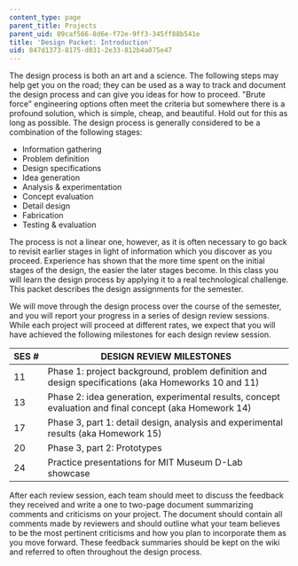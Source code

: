 ```yaml
---
content_type: page
parent_title: Projects
parent_uid: 09caf566-8d6e-f72e-9ff3-345ff88b541e
title: 'Design Packet: Introduction'
uid: 847d1373-8175-d031-2e33-812b4a075e47
---
```


The design process is both an art and a science. The following steps may help get you on the road; they can be used as a way to track and document the design process and can give you ideas for how to proceed. "Brute force" engineering options often meet the criteria but somewhere there is a profound solution, which is simple, cheap, and beautiful. Hold out for this as long as possible. The design process is generally considered to be a combination of the following stages:

*   Information gathering
*   Problem definition
*   Design specifications
*   Idea generation
*   Analysis & experimentation
*   Concept evaluation
*   Detail design
*   Fabrication
*   Testing & evaluation

The process is not a linear one, however, as it is often necessary to go back to revisit earlier stages in light of information which you discover as you proceed. Experience has shown that the more time spent on the initial stages of the design, the easier the later stages become. In this class you will learn the design process by applying it to a real technological challenge. This packet describes the design assignments for the semester.

We will move through the design process over the course of the semester, and you will report your progress in a series of design review sessions. While each project will proceed at different rates, we expect that you will have achieved the following milestones for each design review session.

| SES # | DESIGN REVIEW MILESTONES |
| --- | --- |
| 11 | Phase 1: project background, problem definition and design specifications (aka Homeworks 10 and 11) |
| 13 | Phase 2: idea generation, experimental results, concept evaluation and final concept (aka Homework 14) |
| 17 | Phase 3, part 1: detail design, analysis and experimental results (aka Homework 15) |
| 20 | Phase 3, part 2: Prototypes |
| 24 | Practice presentations for MIT Museum D-Lab showcase 

After each review session, each team should meet to discuss the feedback they received and write a one to two-page document summarizing comments and criticisms on your project. The document should contain all comments made by reviewers and should outline what your team believes to be the most pertinent criticisms and how you plan to incorporate them as you move forward. These feedback summaries should be kept on the wiki and referred to often throughout the design process.